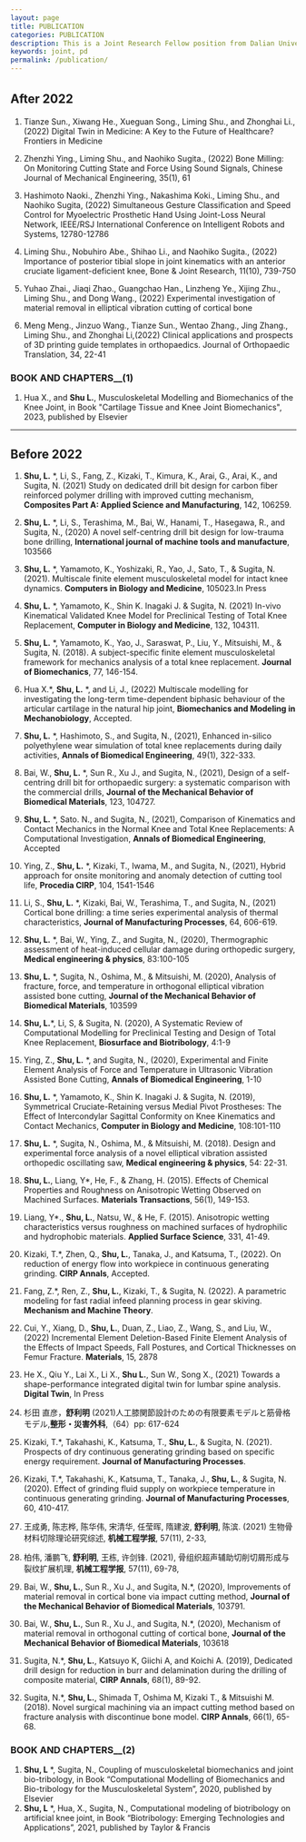 ```yaml
---
layout: page
title: PUBLICATION
categories: PUBLICATION
description: This is a Joint Research Fellow position from Dalian University of Technology (China) and The University of Tokyo (Japan).
keywords: joint, pd
permalink: /publication/
---
```



## After 2022　　
1.	Tianze Sun., Xiwang He., Xueguan Song., Liming Shu., and Zhonghai Li., (2022) Digital Twin in Medicine: A Key to the Future of Healthcare? Frontiers in Medicine

2.	Zhenzhi Ying., Liming Shu., and Naohiko Sugita., (2022) Bone Milling: On Monitoring Cutting State and Force Using Sound Signals, Chinese Journal of Mechanical Engineering, 35(1), 61

3.  Hashimoto Naoki., Zhenzhi Ying., Nakashima Koki., Liming Shu., and Naohiko Sugita, (2022) Simultaneous Gesture Classification and Speed Control for Myoelectric Prosthetic Hand Using Joint-Loss Neural Network, IEEE/RSJ International Conference on Intelligent Robots and Systems, 12780-12786

4. Liming Shu., Nobuhiro Abe., Shihao Li., and Naohiko Sugita., (2022) Importance of posterior tibial slope in joint kinematics with an anterior cruciate ligament-deficient knee, Bone & Joint Research, 11(10), 739-750

5. Yuhao Zhai., Jiaqi Zhao., Guangchao Han., Linzheng Ye., Xijing Zhu., Liming Shu., and Dong Wang., (2022) Experimental investigation of material removal in elliptical vibration cutting of cortical bone

6. Meng Meng., Jinzuo Wang., Tianze Sun., Wentao Zhang., Jing Zhang., Liming Shu., and Zhonghai Li,(2022) Clinical applications and prospects of 3D printing guide templates in orthopaedics. Journal of Orthopaedic Translation, 34, 22-41


### BOOK AND CHAPTERS__(1)
1.  Hua X., and **Shu L.**, Musculoskeletal Modelling and Biomechanics of the Knee Joint, in Book "Cartilage Tissue and Knee Joint Biomechanics", 2023, published by Elsevier

---

## Before 2022
1.	**Shu, L.** *, Li, S., Fang, Z., Kizaki, T., Kimura, K., Arai, G., Arai, K., and Sugita, N. (2021) Study on dedicated drill bit design for carbon fiber reinforced polymer drilling with improved cutting mechanism, **Composites Part A: Applied Science and Manufacturing**, 142, 106259.  

2.	**Shu, L.** *, Li, S., Terashima, M., Bai, W., Hanami, T., Hasegawa, R., and Sugita, N., (2020) A novel self-centring drill bit design for low-trauma bone drilling, **International journal of machine tools and manufacture**, 103566 
3.	**Shu, L.** *, Yamamoto, K., Yoshizaki, R., Yao, J., Sato, T., & Sugita, N. (2021). Multiscale finite element musculoskeletal model for intact knee dynamics. **Computers in Biology and Medicine**, 105023.In Press 
4.	**Shu, L.** *, Yamamoto, K., Shin K. Inagaki J. & Sugita, N. (2021) In-vivo Kinematical Validated Knee Model for Preclinical Testing of Total Knee Replacement, **Computer in Biology and Medicine**, 132, 104311. 
5.	**Shu, L.** *, Yamamoto, K., Yao, J., Saraswat, P., Liu, Y., Mitsuishi, M., & Sugita, N. (2018). A subject-specific finite element musculoskeletal framework for mechanics analysis of a total knee replacement. **Journal of Biomechanics**, 77, 146-154. 
6.	Hua X.*, **Shu, L.** *, and Li, J., (2022) Multiscale modelling for investigating the long-term time-dependent biphasic behaviour of the articular cartilage in the natural hip joint, **Biomechanics and Modeling in Mechanobiology**, Accepted. 
7.	**Shu, L.** *, Hashimoto, S., and Sugita, N., (2021), Enhanced in-silico polyethylene wear simulation of total knee replacements during daily activities, **Annals of Biomedical Engineering**, 49(1), 322-333. 
8.	Bai, W., **Shu, L.** *, Sun R., Xu J., and Sugita, N., (2021), Design of a self-centring drill bit for orthopaedic surgery: a systematic comparison with the commercial drills, **Journal of the Mechanical Behavior of Biomedical Materials**, 123, 104727. 
9.	**Shu, L.** *, Sato. N., and Sugita, N., (2021), Comparison of Kinematics and Contact Mechanics in the Normal Knee and Total Knee Replacements: A Computational Investigation, **Annals of Biomedical Engineering**, Accepted 
10.	Ying, Z., **Shu, L.** *, Kizaki, T., Iwama, M., and Sugita, N., (2021), Hybrid approach for onsite monitoring and anomaly detection of cutting tool life, **Procedia CIRP**, 104, 1541-1546 
11.	Li, S., **Shu, L.** *, Kizaki, Bai, W., Terashima, T., and Sugita, N., (2021) Cortical bone drilling: a time series experimental analysis of thermal characteristics, **Journal of Manufacturing Processes**, 64, 606-619. 
12.	**Shu, L.** *, Bai, W., Ying, Z., and Sugita, N., (2020), Thermographic assessment of heat-induced cellular damage during orthopedic surgery, **Medical engineering & physics**, 83:100-105 
13.	**Shu, L.** *, Sugita, N., Oshima, M., & Mitsuishi, M. (2020), Analysis of fracture, force, and temperature in orthogonal elliptical vibration assisted bone cutting, **Journal of the Mechanical Behavior of Biomedical Materials**, 103599 
14.	**Shu, L.***, Li, S, & Sugita, N. (2020), A Systematic Review of Computational Modelling for Preclinical Testing and Design of Total Knee Replacement, **Biosurface and Biotribology**, 4:1-9   
15.	Ying, Z., **Shu, L.** *, and Sugita, N., (2020), Experimental and Finite Element Analysis of Force and Temperature in Ultrasonic Vibration Assisted Bone Cutting, **Annals of Biomedical Engineering**, 1-10 
16.	**Shu, L.** *, Yamamoto, K., Shin K. Inagaki J. & Sugita, N. (2019), Symmetrical Cruciate-Retaining versus Medial Pivot Prostheses: The Effect of Intercondylar Sagittal Conformity on Knee Kinematics and Contact Mechanics, **Computer in Biology and Medicine**, 108:101-110 
17.	**Shu, L.** *, Sugita, N., Oshima, M., & Mitsuishi, M. (2018). Design and experimental force analysis of a novel elliptical vibration assisted orthopedic oscillating saw, **Medical engineering & physics**, 54: 22-31. 
18.	**Shu, L.**, Liang, Y*, He, F., & Zhang, H. (2015). Effects of Chemical Properties and Roughness on Anisotropic Wetting Observed on Machined Surfaces. **Materials Transactions**, 56(1), 149-153. 
19.	Liang, Y*., **Shu, L.**, Natsu, W., & He, F. (2015). Anisotropic wetting characteristics versus roughness on machined surfaces of hydrophilic and hydrophobic materials. **Applied Surface Science**, 331, 41-49.
20.	Kizaki, T.*, Zhen, Q., **Shu, L.**, Tanaka, J., and Katsuma, T., (2022). On reduction of energy flow into workpiece in continuous generating grinding. **CIRP Annals**, Accepted. 
21.	Fang, Z.*, Ren, Z., **Shu, L.**, Kizaki, T., & Sugita, N. (2022). A parametric modeling for fast radial infeed planning process in gear skiving. **Mechanism and Machine Theory**. 
22.	Cui, Y., Xiang, D., **Shu, L.**, Duan, Z., Liao, Z., Wang, S., and Liu, W., (2022) Incremental Element Deletion-Based Finite Element Analysis of the Effects of Impact Speeds, Fall Postures, and Cortical Thicknesses on Femur Fracture. **Materials**, 15, 2878 
23.	He X., Qiu Y., Lai X., Li X., **Shu L.**, Sun W., Song X., (2021) Towards a shape-performance integrated digital twin for lumbar spine analysis. **Digital Twin**, In Press
24.	杉田 直彦，**舒利明** (2021)人工膝関節設計のための有限要素モデルと筋骨格モデル,**整形・災害外科**,（64）pp: 617-624
25.	Kizaki, T.*, Takahashi, K., Katsuma, T., **Shu, L.**, & Sugita, N. (2021). Prospects of dry continuous generating grinding based on specific energy requirement. **Journal of Manufacturing Processes**. 
26.	Kizaki, T.*, Takahashi, K., Katsuma, T., Tanaka, J., **Shu, L.**, & Sugita, N. (2020). Effect of grinding fluid supply on workpiece temperature in continuous generating grinding. **Journal of Manufacturing Processes**, 60, 410-417. 
27.	王成勇, 陈志桦, 陈华伟, 宋清华, 任莹晖, 隋建波, **舒利明**, 陈滨. (2021) 生物骨材料切除理论研究综述, **机械工程学报**, 57(11), 2-33, 
28.	柏伟, 潘鹏飞, **舒利明**, 王栋, 许剑锋. (2021), 骨组织超声辅助切削切屑形成与裂纹扩展机理, **机械工程学报**, 57(11), 69-78,
29.	Bai, W., **Shu, L.**, Sun R., Xu J., and Sugita, N.*, (2020), Improvements of material removal in cortical bone via impact cutting method, **Journal of the Mechanical Behavior of Biomedical Materials**, 103791. 
30.	Bai, W., **Shu, L.**, Sun R., Xu J., and Sugita, N.*, (2020), Mechanism of material removal in orthogonal cutting of cortical bone, **Journal of the Mechanical Behavior of Biomedical Materials**, 103618 
31.	Sugita, N.*, **Shu, L.**, Katsuyo K, Giichi A, and Koichi A. (2019), Dedicated drill design for reduction in burr and delamination during the drilling of composite material, **CIRP Annals**, 68(1), 89-92. 
32.	Sugita, N.*, **Shu, L.**, Shimada T, Oshima M, Kizaki T., & Mitsuishi M. (2018). Novel surgical machining via an impact cutting method based on fracture analysis with discontinue bone model. **CIRP Annals**, 66(1), 65-68. 


### BOOK AND CHAPTERS__(2)

1.	**Shu, L** *, Sugita, N., Coupling of musculoskeletal biomechanics and joint bio-tribology, in Book “Computational Modelling of Biomechanics and Bio-tribology for the Musculoskeletal System”, 2020, published by Elsevier
2.	**Shu, L** *, Hua, X., Sugita, N., Computational modeling of biotribology on artificial knee joint, in Book “Biotribology: Emerging Technologies and Applications”, 2021, published by Taylor & Francis

